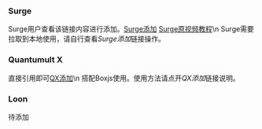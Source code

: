 ### Surge
Surge用户查看该链接内容进行添加。[Surge添加](https://raw.githubusercontent.com/czy13724/Quantumult-X/main/temporary/xbackvpn/surgexback.md)
[Surge原视频教程](https://raw.githubusercontent.com/czy13724/Quantumult-X/main/temporary/xbackvpn/Surge%E8%A7%A3%E9%94%81xbackvpn.mp4)\n
Surge需要拉取到本地使用，请自行查看*Surge添加*链接操作。

### Quantumult X
直接引用即可[QX添加](https://raw.githubusercontent.com/czy13724/Quantumult-X/main/temporary/xbackvpn/qxXback.js)\n 
搭配Boxjs使用。使用方法请点开*QX添加*链接说明。

### Loon
待添加
